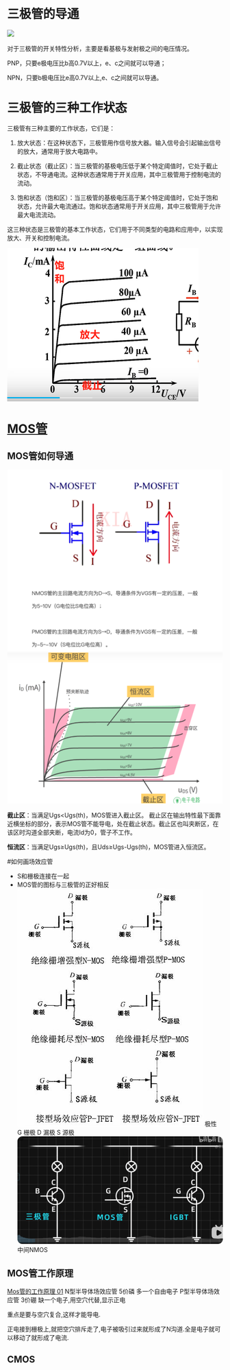 # 三极管的导通

![](assets/Pasted%20image%2020231012093229.png)

对于三极管的开关特性分析，主要是看基极与发射极之间的电压情况。

PNP，只要e极电压比b高0.7V以上，e、c之间就可以导通；

NPN，只要b极电压比e高0.7V以上,e、c之间就可以导通。

# 三极管的三种工作状态
  
三极管有三种主要的工作状态，它们是：

1.  放大状态：在这种状态下，三极管用作信号放大器。输入信号会引起输出信号的放大，通常用于放大电路中。
    
2.  截止状态（截止区）：当三极管的基极电压低于某个特定阈值时，它处于截止状态，不导通电流。这种状态通常用于开关应用，其中三极管用于控制电流的流动。
    
3.  饱和状态（饱和区）：当三极管的基极电压高于某个特定阈值时，它处于饱和状态，允许最大电流通过。饱和状态通常用于开关应用，其中三极管用于允许最大电流流动。
    

这三种状态是三极管的基本工作状态，它们用于不同类型的电路和应用中，以实现放大、开关和控制电流。

![特性曲线](assets/截图_20231023100046.png)


# [MOS管](https://blog.csdn.net/weixin_42328389/article/details/123922558)

## MOS管如何导通
![](assets/Pasted%20image%2020231020094238.png)
![特性曲线](assets/截图_20231023100235.png)

**截止区**：当满足Ugs<Ugs(th)，MOS管进入截止区。
截止区在输出特性最下面靠近横坐标的部分，表示MOS管不能导电，处在截止状态。截止区也叫夹断区，在该区时沟道全部夹断，电流Id为0，管子不工作。

  
**恒流区**：当满足Ugs≥Ugs(th)，且Uds≥Ugs-Ugs(th)，MOS管进入恒流区。


#如何画场效应管
- S和栅极连接在一起
- MOS管的图标与三极管的正好相反
![](assets/Pasted%20image%2020231020093753.png)
极性
G 栅极 D 漏极 S 源极
![](assets/Pasted%20image%2020231019101936.png)
中间NMOS 

## MOS管工作原理
[Mos管的工作原理 01](https://www.bilibili.com/video/BV1344y167qm/?spm_id_from=333.337.search-card.all.click&vd_source=2f6e531d9d833ca7fdcd8c5bb99bd1bb)
N型半导体场效应管 5价磷 多一个自由电子
P型半导体场效应管 3价硼 缺一个电子,用空穴代替,显示正电

重点是要与空穴复合,这样才能导电.

正电接到栅极上,就把空穴排斥走了,电子被吸引过来就形成了N沟道.全是电子就可以移动了就形成了电流.


## CMOS
